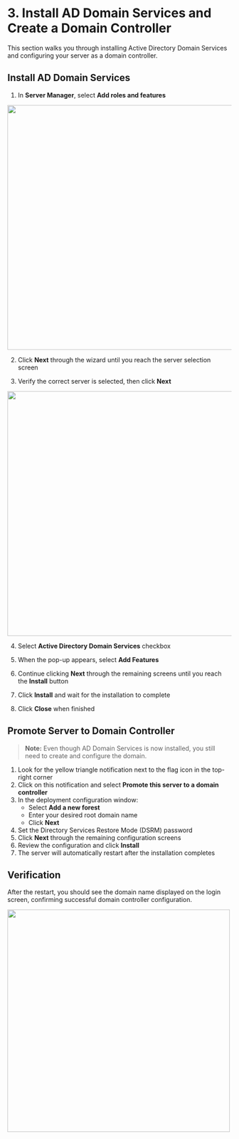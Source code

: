 # 3. Install AD Domain Services and Create a Domain Controller

This section walks you through installing Active Directory Domain Services and configuring your server as a domain controller.

## Install AD Domain Services

1. In **Server Manager**, select **Add roles and features**
<img src=https://ik.imagekit.io/typeai/tr:w-1200,c-at_max/img_kK5uCus4Kqz9pVuhiB.png width=550px >

2. Click **Next** through the wizard until you reach the server selection screen

3. Verify the correct server is selected, then click **Next**
<img src=https://ik.imagekit.io/typeai/tr:w-1200,c-at_max/img_yw0LRgqlLdftkdFlpj.png width=550px>

4. Select **Active Directory Domain Services** checkbox

5. When the pop-up appears, select **Add Features**

6. Continue clicking **Next** through the remaining screens until you reach the **Install** button

7. Click **Install** and wait for the installation to complete

8. Click **Close** when finished

## Promote Server to Domain Controller

> **Note:** Even though AD Domain Services is now installed, you still need to create and configure the domain.

1. Look for the yellow triangle notification next to the flag icon in the top-right corner
2. Click on this notification and select **Promote this server to a domain controller**
3. In the deployment configuration window:
   - Select **Add a new forest**
   - Enter your desired root domain name
   - Click **Next**
4. Set the Directory Services Restore Mode (DSRM) password
5. Click **Next** through the remaining configuration screens
6. Review the configuration and click **Install**
7. The server will automatically restart after the installation completes

## Verification

After the restart, you should see the domain name displayed on the login screen, confirming successful domain controller configuration.

<img src=https://ik.imagekit.io/typeai/tr:w-1200,c-at_max/img_FUgLTMVNQ7y46UWbuT.png width=500px >

